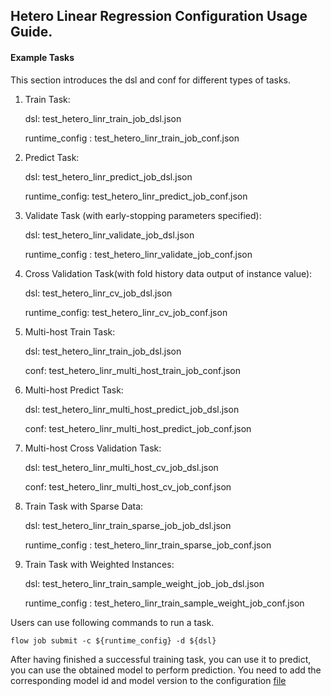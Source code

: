 ## Hetero Linear Regression Configuration Usage Guide.

#### Example Tasks

This section introduces the dsl and conf for different types of tasks.

1. Train Task:

    dsl: test_hetero_linr_train_job_dsl.json

    runtime_config : test_hetero_linr_train_job_conf.json

2. Predict Task:
    
    dsl: test_hetero_linr_predict_job_dsl.json

    runtime_config: test_hetero_linr_predict_job_conf.json

3. Validate Task (with early-stopping parameters specified):

    dsl: test_hetero_linr_validate_job_dsl.json

    runtime_config : test_hetero_linr_validate_job_conf.json

4. Cross Validation Task(with fold history data output of instance value):

    dsl: test_hetero_linr_cv_job_dsl.json

    runtime_config: test_hetero_linr_cv_job_conf.json

5. Multi-host Train Task:

    dsl: test_hetero_linr_train_job_dsl.json

    conf: test_hetero_linr_multi_host_train_job_conf.json

6. Multi-host Predict Task:

    dsl: test_hetero_linr_multi_host_predict_job_dsl.json

    conf: test_hetero_linr_multi_host_predict_job_conf.json

7. Multi-host Cross Validation Task:

    dsl: test_hetero_linr_multi_host_cv_job_dsl.json

    conf: test_hetero_linr_multi_host_cv_job_conf.json

8. Train Task with Sparse Data:
    
     dsl: test_hetero_linr_train_sparse_job_job_dsl.json

    runtime_config : test_hetero_linr_train_sparse_job_conf.json

9. Train Task with Weighted Instances:
    
     dsl: test_hetero_linr_train_sample_weight_job_job_dsl.json

    runtime_config : test_hetero_linr_train_sample_weight_job_conf.json

Users can use following commands to run a task.

    flow job submit -c ${runtime_config} -d ${dsl}

After having finished a successful training task, you can use it to predict, you can use the obtained model to perform prediction. You need to add the corresponding model id and model version to the configuration [file](./test_hetero_linr_predict_job_conf.json)